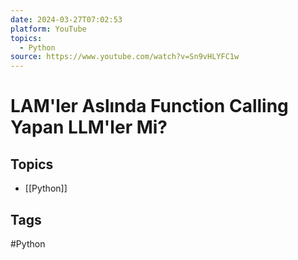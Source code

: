 ```yaml
---
date: 2024-03-27T07:02:53
platform: YouTube
topics:
  - Python
source: https://www.youtube.com/watch?v=Sn9vHLYFC1w
---
```

# LAM'ler Aslında Function Calling Yapan LLM'ler Mi?

## Topics
- [[Python]]

## Tags
#Python